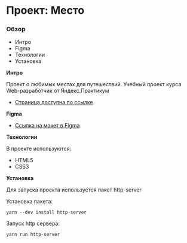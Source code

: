 # Проект: Место

### Обзор

- Интро
- Figma
- Технологии
- Установка

**Интро**

Проект о любимых местах для путешествий.
Учебный проект курса Web-разработчик от Яндекс.Практикум

- [Страница доступна по ссылке](https://yakovsamsonov.github.io/mesto-project/)

**Figma**

- [Ссылка на макет в Figma](https://www.figma.com/file/2cn9N9jSkmxD84oJik7xL7/JavaScript.-Sprint-4?node-id=0%3A1)

**Технологии**

В проекте используются:

- HTML5
- CSS3

**Установка**

Для запуска проекта используется пакет http-server

Установка пакета:

```
yarn --dev install http-server
```

Запуск http сервера:

```
yarn run http-server
```
